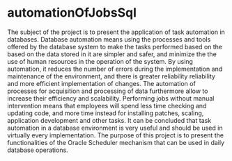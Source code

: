 # automationOfJobsSql
The subject of the project is to present the application of task automation
in databases. Database automation means using the processes and tools offered by the database system to make the tasks performed based on the based on the data stored in it are simpler and safer, and minimize the the use of human resources in the operation of the system. By using automation, it reduces the number of errors during the implementation and maintenance of the environment, and there is greater reliability reliability and more efficient implementation of changes. The automation of processes for acquisition and processing of data furthermore allow to increase their efficiency and scalability. Performing jobs without manual intervention means that employees will spend less time checking and updating code, and more time instead for installing patches, scaling, application development and other tasks. It can be concluded that task automation in a database environment is very useful and should be used in virtually every implementation. The purpose of this project is to present the functionalities of the Oracle Scheduler mechanism that can be used in daily database operations.
